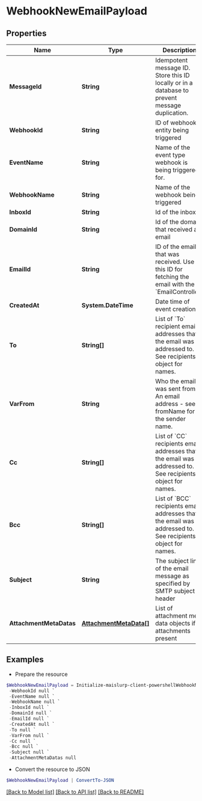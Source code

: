 # WebhookNewEmailPayload
## Properties

Name | Type | Description | Notes
------------ | ------------- | ------------- | -------------
**MessageId** | **String** | Idempotent message ID. Store this ID locally or in a database to prevent message duplication. | 
**WebhookId** | **String** | ID of webhook entity being triggered | 
**EventName** | **String** | Name of the event type webhook is being triggered for. | 
**WebhookName** | **String** | Name of the webhook being triggered | [optional] 
**InboxId** | **String** | Id of the inbox | 
**DomainId** | **String** | Id of the domain that received an email | [optional] 
**EmailId** | **String** | ID of the email that was received. Use this ID for fetching the email with the &#x60;EmailController&#x60;. | 
**CreatedAt** | **System.DateTime** | Date time of event creation | 
**To** | **String[]** | List of &#x60;To&#x60; recipient email addresses that the email was addressed to. See recipients object for names. | 
**VarFrom** | **String** | Who the email was sent from. An email address - see fromName for the sender name. | 
**Cc** | **String[]** | List of &#x60;CC&#x60; recipients email addresses that the email was addressed to. See recipients object for names. | 
**Bcc** | **String[]** | List of &#x60;BCC&#x60; recipients email addresses that the email was addressed to. See recipients object for names. | 
**Subject** | **String** | The subject line of the email message as specified by SMTP subject header | [optional] 
**AttachmentMetaDatas** | [**AttachmentMetaData[]**](AttachmentMetaData) | List of attachment meta data objects if attachments present | 

## Examples

- Prepare the resource
```powershell
$WebhookNewEmailPayload = Initialize-maislurp-client-powershellWebhookNewEmailPayload  -MessageId null `
 -WebhookId null `
 -EventName null `
 -WebhookName null `
 -InboxId null `
 -DomainId null `
 -EmailId null `
 -CreatedAt null `
 -To null `
 -VarFrom null `
 -Cc null `
 -Bcc null `
 -Subject null `
 -AttachmentMetaDatas null
```

- Convert the resource to JSON
```powershell
$WebhookNewEmailPayload | ConvertTo-JSON
```

[[Back to Model list]](../README#documentation-for-models) [[Back to API list]](../README#documentation-for-api-endpoints) [[Back to README]](../README)

